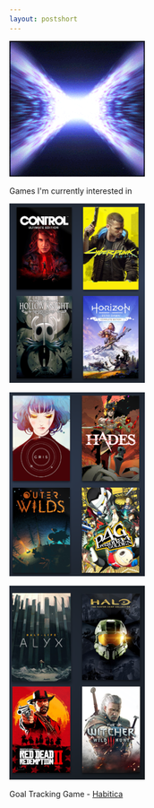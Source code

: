 ```yaml
---
layout: postshort
---
```


<a href="{{ page.url }}"> ![image](/img/unused-energy-24.gif) </a>

Games I'm currently interested in

![broken image: games 1 ](/img/games1.PNG)

![broken image: games 2 ](/img/games2.PNG)

![broken image: games 3 ](/img/games3.png)

<!-- Habitica -->

Goal Tracking Game - [Habitica](https://habitica.com/static/home)

<!-- Music Inspiring Creativity, Manchester Kishi Bashi -->

<!-- Art Wallpapers-->
